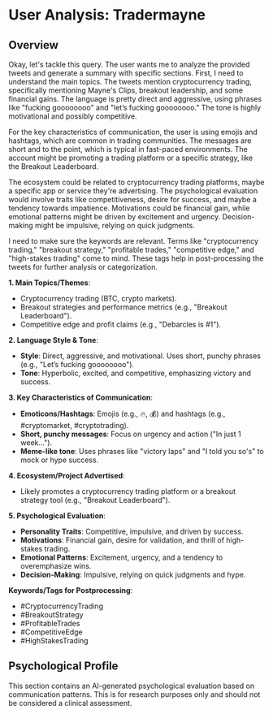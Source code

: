 # User Analysis: Tradermayne

## Overview

<think>
Okay, let's tackle this query. The user wants me to analyze the provided tweets and generate a summary with specific sections. First, I need to understand the main topics. The tweets mention cryptocurrency trading, specifically mentioning Mayne's Clips, breakout leadership, and some financial gains. The language is pretty direct and aggressive, using phrases like "fucking goooooooo" and "let’s fucking goooooooo." The tone is highly motivational and possibly competitive.

For the key characteristics of communication, the user is using emojis and hashtags, which are common in trading communities. The messages are short and to the point, which is typical in fast-paced environments. The account might be promoting a trading platform or a specific strategy, like the Breakout Leaderboard.

The ecosystem could be related to cryptocurrency trading platforms, maybe a specific app or service they're advertising. The psychological evaluation would involve traits like competitiveness, desire for success, and maybe a tendency towards impatience. Motivations could be financial gain, while emotional patterns might be driven by excitement and urgency. Decision-making might be impulsive, relying on quick judgments.

I need to make sure the keywords are relevant. Terms like "cryptocurrency trading," "breakout strategy," "profitable trades," "competitive edge," and "high-stakes trading" come to mind. These tags help in post-processing the tweets for further analysis or categorization.
</think>

**1. Main Topics/Themes**:  
- Cryptocurrency trading (BTC, crypto markets).  
- Breakout strategies and performance metrics (e.g., "Breakout Leaderboard").  
- Competitive edge and profit claims (e.g., "Debarcles is #1").  

**2. Language Style & Tone**:  
- **Style**: Direct, aggressive, and motivational. Uses short, punchy phrases (e.g., "Let’s fucking goooooooo").  
- **Tone**: Hyperbolic, excited, and competitive, emphasizing victory and success.  

**3. Key Characteristics of Communication**:  
- **Emoticons/Hashtags**: Emojis (e.g., 🔥, 💰) and hashtags (e.g., #cryptomarket, #cryptotrading).  
- **Short, punchy messages**: Focus on urgency and action ("In just 1 week...").  
- **Meme-like tone**: Uses phrases like "victory laps" and "I told you so's" to mock or hype success.  

**4. Ecosystem/Project Advertised**:  
- Likely promotes a cryptocurrency trading platform or a breakout strategy tool (e.g., "Breakout Leaderboard").  

**5. Psychological Evaluation**:  
- **Personality Traits**: Competitive, impulsive, and driven by success.  
- **Motivations**: Financial gain, desire for validation, and thrill of high-stakes trading.  
- **Emotional Patterns**: Excitement, urgency, and a tendency to overemphasize wins.  
- **Decision-Making**: Impulsive, relying on quick judgments and hype.  

**Keywords/Tags for Postprocessing**:  
- #CryptocurrencyTrading  
- #BreakoutStrategy  
- #ProfitableTrades  
- #CompetitiveEdge  
- #HighStakesTrading

## Psychological Profile

This section contains an AI-generated psychological evaluation based on communication patterns. This is for research purposes only and should not be considered a clinical assessment.